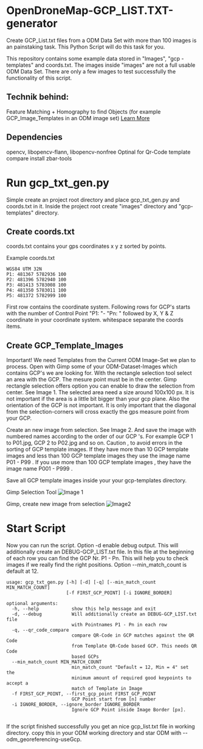 # OpenDroneMap-GCP_LIST.TXT-generator

Create GCP_List.txt files from a ODM Data Set with more than 100 images is an painstaking task. This Python Script will do this task for you.

This repository contains some example data stored in "Images", "gcp -templates" and coords.txt. The images inside "images" are not a full usable ODM Data Set. There are only a few images to test successfully the functionality of this script.

## Technik behind:
Feature Matching + Homography to find Objects (for example GCP_Image_Templates in an ODM image set)
[Learn More](http://docs.opencv.org/3.0-beta/doc/py_tutorials/py_feature2d/py_feature_homography/py_feature_homography.html)

## Dependencies
opencv, libopencv-flann, libopencv-nonfree
Optinal for Qr-Code template compare install zbar-tools

# Run gcp_txt_gen.py

Simple create an project root directory and place gcp_txt_gen.py and coords.txt in it. Inside the project root create "images" directory and "gcp-templates" directory.  

## Create coords.txt
coords.txt contains your gps coordinates x y z sorted by points.

Example coords.txt
```
WGS84 UTM 32N
P1: 481367 5782936 100
P2: 481396 5782940 100
P3: 481413 5783008 100
P4: 481350 5783011 100
P5: 481372 5782999 100
```
First row contains the coordinate system. 
Following rows for GCP's starts with the number of Control Point "P1: "- "Pn: " followed by  X, Y & Z coordinate in your coordinate system. whitespace separate the coords items.

## Create GCP_Template_Images
Important! We need Templates from the Current ODM Image-Set we plan to process. 
Open with Gimp some of your ODM-Dataset-Images which contains GCP's we are looking for.
With the rectangle selection tool select an area with the GCP. The mesure point must be in the center. Gimp rectangle selection offers option you can enable to draw the selection from center. See Image 1. The selected area need a size around 100x100 px. It is not important if the area is a little bit bigger than your gcp plane. Also the orientation of the GCP is not important. It is only important that the diagonal from the selection-corners will cross exactly the gps measure point from your GCP.

Create an new image from selection. See Image 2. And save the image with numbered names according to the order of our GCP 's.
For example GCP 1 to P01.jpg, GCP 2 to P02.jpg and so on.
Caution , to avoid errors in the sorting of GCP template images. If they have more than 10 GCP template images and less than 100 GCP template images they use the image name P01 - P99 . If you use more than 100 GCP template images , they have the image name P001 - P999 .

Save all GCP template images inside your your gcp-templates directory.

Gimp Selection Tool
![Image 1](https://github.com/wolkstein/OpenDroneMap-GCP_LIST.TXT-generator/raw/master/doc/CREATE_GCP_TEMPLATE_GIMP_1.jpg "Make GCP selection")

Gimp, create new image from selection
![Image2](https://github.com/wolkstein/OpenDroneMap-GCP_LIST.TXT-generator/raw/master/doc/CREATE_GCP_TEMPLATE_GIMP_2.jpg "Create new image from selection")

# Start Script
Now you can run the script.
Option -d enable debug output. This will additionally create an DEBUG-GCP_LIST.txt file. In this file at the beginning of each row you can find the GCP Nr. P1 - Pn. This will help you to check images if we really find the right positions. Option --min_match_count is default at 12. 
```
usage: gcp_txt_gen.py [-h] [-d] [-q] [--min_match_count MIN_MATCH_COUNT]
                      [-f FIRST_GCP_POINT] [-i IGNORE_BORDER]

optional arguments:
  -h, --help            show this help message and exit
  -d, --debug           Will additionally create an DEBUG-GCP_LIST.txt file
                        with Pointnames P1 - Pn in each row
  -q, --qr_code_compare
                        compare QR-Code in GCP matches against the QR Code
                        from Template QR-Code based GCP. This needs QR Code
                        based GCPs
  --min_match_count MIN_MATCH_COUNT
                        min_match_count "Default = 12, Min = 4" set the
                        minimum amount of required good keypoints to accept a
                        match of Template in Image
  -f FIRST_GCP_POINT, --first_gcp_point FIRST_GCP_POINT
                        GCP Point start from [n] number
  -i IGNORE_BORDER, --ignore_border IGNORE_BORDER
                        Ignore GCP Point inside Image Border [px].


```
If the script finished successfully you get an nice gcp_list.txt file in working directory.
copy this in your ODM working directory and star ODM with  --odm_georeferencing-useGcp.

